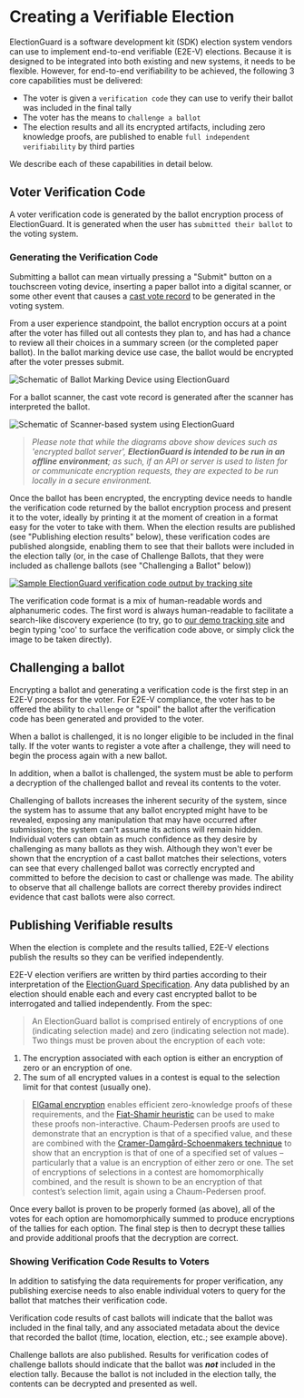 # Creating a Verifiable Election

ElectionGuard is a software development kit (SDK) election system vendors can use to implement end-to-end verifiable (E2E-V) elections.  Because it is designed to be integrated into both existing and new systems, it needs to be flexible. However, for end-to-end verifiability to be achieved, the following 3 core capabilities must be delivered:

* The voter is given a ```verification code``` they can use to verify their ballot was included in the final tally
* The voter has the means to ```challenge a ballot```
* The election results and all its encrypted artifacts, including zero knowledge proofs, are published to enable ```full independent verifiability``` by third parties
  
We describe each of these capabilities in detail below.

## Voter Verification Code

A voter verification code is generated by the ballot encryption process of ElectionGuard. It is generated when the user has ```submitted their ballot``` to the voting system.  

### Generating the Verification Code

Submitting a ballot can mean virtually pressing a "Submit" button on a touchscreen voting device, inserting a paper ballot into a digital scanner, or some other event that causes a [cast vote record](https://github.com/usnistgov/CastVoteRecords) to be generated in the voting system.

From a user experience standpoint, the ballot encryption occurs at a point after the voter has filled out all contests they plan to, and has had a chance to review all their choices in a summary screen (or the completed paper ballot).  In the ballot marking device use case, the ballot would be encrypted after the voter presses submit.

![Schematic of Ballot Marking Device using ElectionGuard](https://res.cloudinary.com/electionguard/image/upload/v1596565406/eg-bmd-integration-2_qnar1h.png)

For a ballot scanner, the cast vote record is generated after the scanner has interpreted the ballot.

![Schematic of Scanner-based system using ElectionGuard](https://res.cloudinary.com/electionguard/image/upload/v1596565608/eg-scanner-integration_zprscw.png)

> *Please note that while the diagrams above show devices such as 'encrypted ballot server', __ElectionGuard is intended to be run in an offline environment__; as such, if an API or server is used to listen for or communicate encryption requests, they are expected to be run locally in a secure environment.*

Once the ballot has been encrypted, the encrypting device needs to handle the verification code returned by the ballot encryption process and present it to the voter, ideally by printing it at the moment of creation in a format easy for the voter to take with them.  When the election results are published (see "Publishing election results" below), these verification codes are published alongside, enabling them to see that their ballots were included in the election tally (or, in the case of Challenge Ballots, that they were included as challenge ballots (see "Challenging a Ballot" below))

[![Sample ElectionGuard verification code output by tracking site](https://res.cloudinary.com/electionguard/image/upload/v1596647319/verification-code_k82e8f.jpg)](https://demo.electionguard.vote/track/cook%207HMCG%20notion%209329D%20bandwidth%2099DCF%20mist%207M792%20panpipe%20BF7C9%20corsage%204CMGC%20privilege%2044J47%20daybed%20GBH74)

The verification code format is a mix of human-readable words and alphanumeric codes. The first word is always human-readable to facilitate a search-like discovery experience (to try, go to [our demo tracking site](https://demo.electionguard.com) and begin typing 'coo' to surface the verification code above, or simply click the image to be taken directly).

## Challenging a ballot

Encrypting a ballot and generating a verification code is the first step in an E2E-V process for the voter. For E2E-V compliance, the voter has to be offered the ability to ```challenge``` or "spoil" the ballot after the verification code has been generated and provided to the voter.

When a ballot is challenged, it is no longer eligible to be included in the final tally. If the voter wants to register a vote after a challenge, they will need to begin the process again with a new ballot.

In addition, when a ballot is challenged, the system must be able to perform a decryption of the challenged ballot and reveal its contents to the voter.

Challenging of ballots increases the inherent security of the system, since the system has to assume that any ballot encrypted might have to be revealed, exposing any manipulation that may have occurred after submission; the system can't assume its actions will remain hidden. Individual voters can obtain as much confidence as they desire by challenging as many ballots as they wish.  Although they won't ever be shown that the encryption of a cast ballot matches their selections, voters can see that every challenged ballot was correctly encrypted and committed to before the decision to cast or challenge was made. The ability to observe that all challenge ballots are correct thereby provides indirect evidence that cast ballots were also correct.

## Publishing Verifiable results

When the election is complete and the results tallied, E2E-V elections publish the results so they can be verified independently.

E2E-V election verifiers are written by third parties according to their interpretation of the [ElectionGuard Specification](https://raw.githubusercontent.com/wiki/microsoft/electionguard/Informal/ElectionGuardSpecificationV0.85.pdf). Any data published by an election should enable each and every cast encrypted ballot to be interrogated and tallied independently. From the spec:

> An ElectionGuard ballot is comprised entirely of encryptions of one (indicating selection made) and zero (indicating selection not made). Two things must be proven about the encryption of each vote:
>
1. The encryption associated with each option is either an encryption of zero or an encryption of one.
2. The sum of all encrypted values in a contest is equal to the selection limit for that contest (usually one).

> [ElGamal encryption](https://en.wikipedia.org/wiki/ElGamal_encryption) enables efficient zero-knowledge proofs of these requirements, and the [Fiat-Shamir heuristic](https://en.wikipedia.org/wiki/Fiat%E2%80%93Shamir_heuristic) can be used to make these proofs non-interactive.  Chaum-Pedersen proofs are used to demonstrate that an encryption is that of a specified value, and these are combined with the [Cramer-Damgård-Schoenmakers technique](https://www.win.tue.nl/~berry/papers/crypto94.pdf) to show that an encryption is that of one of a specified set of values –particularly that a value is an encryption of either zero or one.  The set of encryptions of selections in a contest are homomorphically combined, and the result is shown to be an encryption of that contest’s selection limit, again using a Chaum-Pedersen proof.

Once every ballot is proven to be properly formed (as above), all of the votes for each option are homomorphically summed to produce encryptions of the tallies for each option.  The final step is then to decrypt these tallies and provide additional proofs that the decryption are correct.

### Showing Verification Code Results to Voters

In addition to satisfying the data requirements for proper verification, any publishing exercise needs to also enable individual voters to query for the ballot that matches their verification code.

Verification code results of cast ballots will indicate that the ballot was included in the final tally, and any associated metadata about the device that recorded the ballot (time, location, election, etc.; see example above).

Challenge ballots are also published. Results for verification codes of challenge ballots should indicate that the ballot was ***not*** included in the election tally. Because the ballot is not included in the election tally, the contents can be decrypted and presented as well.
